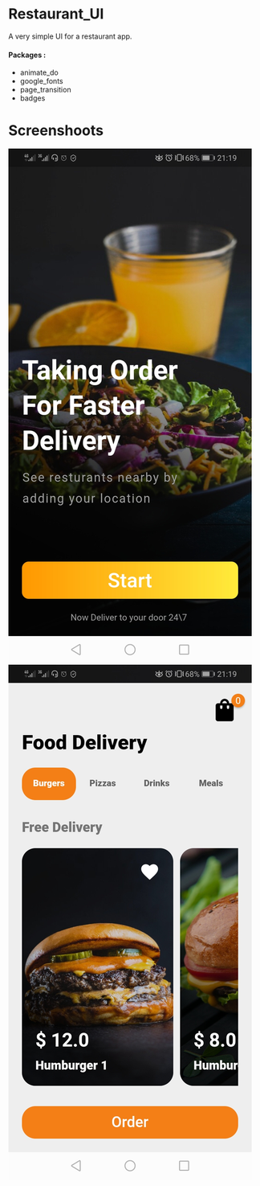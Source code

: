# Restaurant_UI

A very simple UI for a restaurant app.

#### Packages :
- animate_do
- google_fonts
- page_transition
- badges

# Screenshoots

![alt text](https://github.com/OmarJ9/restaurant_ui/blob/master/screenshot%201.jpg?raw=true) ![alt text](https://github.com/OmarJ9/restaurant_ui/blob/master/screenshot%202.jpg?raw=true) 
